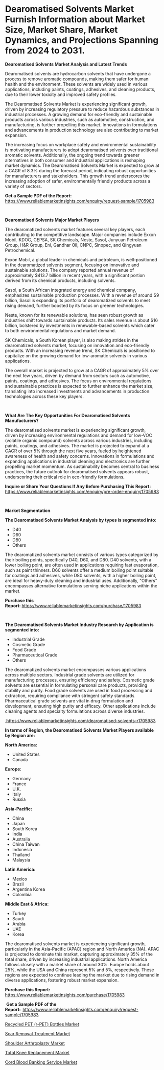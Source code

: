 <p><h1>Dearomatised Solvents Market Furnish Information about Market Size, Market Share, Market Dynamics, and Projections Spanning from 2024 to 2031.</h1></p><p><strong>Dearomatised Solvents Market Analysis and Latest Trends</strong></p>
<p><p>Dearomatised solvents are hydrocarbon solvents that have undergone a process to remove aromatic compounds, making them safer for human health and the environment. These solvents are widely used in various applications, including paints, coatings, adhesives, and cleaning products, due to their lower toxicity and improved safety profiles.</p><p>The Dearomatised Solvents Market is experiencing significant growth, driven by increasing regulatory pressure to reduce hazardous substances in industrial processes. A growing demand for eco-friendly and sustainable products across various industries, such as automotive, construction, and manufacturing, is further propelling this market. Innovations in formulations and advancements in production technology are also contributing to market expansion. </p><p>The increasing focus on workplace safety and environmental sustainability is motivating manufacturers to adopt dearomatised solvents over traditional aromatic solvents. Additionally, the ongoing trend towards greener alternatives in both consumer and industrial applications is reshaping market dynamics. The Dearomatised Solvents Market is expected to grow at a CAGR of 8.3% during the forecast period, indicating robust opportunities for manufacturers and stakeholders. This growth trend underscores the increasing adoption of safer, environmentally friendly products across a variety of sectors.</p></p>
<p><strong>Get a Sample PDF of the Report:&nbsp;</strong> <a href="https://www.reliablemarketinsights.com/enquiry/request-sample/1705983?utm_campaign=1575&utm_medium=2&utm_source=Github&utm_content=ia&utm_term=21102024&utm_id=dearomatised-solvents">https://www.reliablemarketinsights.com/enquiry/request-sample/1705983</a></p>
<p>&nbsp;</p>
<p><strong>Dearomatised Solvents Major Market Players</strong></p>
<p><p>The dearomatized solvents market features several key players, each contributing to the competitive landscape. Major companies include Exxon Mobil, KDOC, CEPSA, SK Chemicals, Neste, Sasol, Junyuan Petroleum Group, H&R Group, Eni, Gandhar Oil, CNPC, Sinopec, and Qingyuan Petrochemical. </p><p>Exxon Mobil, a global leader in chemicals and petroleum, is well-positioned in the dearomatized solvents segment, focusing on innovative and sustainable solutions. The company reported annual revenue of approximately $413.7 billion in recent years, with a significant portion derived from its chemical products, including solvents.</p><p>Sasol, a South African integrated energy and chemical company, emphasizes sustainable production processes. With a revenue of around $9 billion, Sasol is expanding its portfolio of dearomatized solvents to meet rising demand, further boosted by its focus on greener technologies.</p><p>Neste, known for its renewable solutions, has seen robust growth as industries shift towards sustainable products. Its sales revenue is about $16 billion, bolstered by investments in renewable-based solvents which cater to both environmental regulations and market demand.</p><p>SK Chemicals, a South Korean player, is also making strides in the dearomatized solvents market, focusing on innovation and eco-friendly products. With an increasing revenue trend, SK Chemicals is positioned to capitalize on the growing demand for low-aromatic solvents in various applications.</p><p>The overall market is projected to grow at a CAGR of approximately 5% over the next few years, driven by demand from sectors such as automotive, paints, coatings, and adhesives. The focus on environmental regulations and sustainable practices is expected to further enhance the market size, translating into increased investments and advancements in production technologies across these key players.</p></p>
<p>&nbsp;</p>
<p><strong>What Are The Key Opportunities For Dearomatised Solvents Manufacturers?</strong></p>
<p><p>The dearomatised solvents market is experiencing significant growth, driven by increasing environmental regulations and demand for low-VOC (volatile organic compound) solvents across various industries, including paints, coatings, and adhesives. The market is projected to expand at a CAGR of over 5% through the next five years, fueled by heightened awareness of health and safety concerns. Innovations in formulations and expanding applications in industrial cleaning and electronics are further propelling market momentum. As sustainability becomes central to business practices, the future outlook for dearomatised solvents appears robust, underscoring their critical role in eco-friendly formulations.</p></p>
<p><strong>Inquire or Share Your Questions If Any Before Purchasing This Report:</strong> <a href="https://www.reliablemarketinsights.com/enquiry/pre-order-enquiry/1705983?utm_campaign=1575&utm_medium=2&utm_source=Github&utm_content=ia&utm_term=21102024&utm_id=dearomatised-solvents">https://www.reliablemarketinsights.com/enquiry/pre-order-enquiry/1705983</a></p>
<p>&nbsp;</p>
<p><strong>Market Segmentation</strong></p>
<p><strong>The Dearomatised Solvents Market Analysis by types is segmented into:</strong></p>
<p><ul><li>D40</li><li>D60</li><li>D80</li><li>Others</li></ul></p>
<p><p>The dearomatized solvents market consists of various types categorized by their boiling points, specifically D40, D60, and D80. D40 solvents, with a lower boiling point, are often used in applications requiring fast evaporation, such as paint thinners. D60 solvents offer a medium boiling point suitable for coatings and adhesives, while D80 solvents, with a higher boiling point, are ideal for heavy-duty cleaning and industrial uses. Additionally, "Others" encompasses alternative formulations serving niche applications within the market.</p></p>
<p><strong>Purchase this Report:&nbsp;</strong><a href="https://www.reliablemarketinsights.com/purchase/1705983?utm_campaign=1575&utm_medium=2&utm_source=Github&utm_content=ia&utm_term=21102024&utm_id=dearomatised-solvents">https://www.reliablemarketinsights.com/purchase/1705983</a></p>
<p>&nbsp;</p>
<p><strong>The Dearomatised Solvents Market Industry Research by Application is segmented into:</strong></p>
<p><ul><li>Industrial Grade</li><li>Cosmetic Grade</li><li>Food Grade</li><li>Pharmaceutical Grade</li><li>Others</li></ul></p>
<p><p>The dearomatized solvents market encompasses various applications across multiple sectors. Industrial grade solvents are utilized for manufacturing processes, ensuring efficiency and safety. Cosmetic grade solvents are essential in formulating personal care products, providing stability and purity. Food grade solvents are used in food processing and extraction, requiring compliance with stringent safety standards. Pharmaceutical grade solvents are vital in drug formulation and development, ensuring high purity and efficacy. Other applications include cleaning agents and specialty formulations across diverse industries.</p></p>
<p><a href="https://www.reliablemarketinsights.com/dearomatised-solvents-r1705983?utm_campaign=1575&utm_medium=2&utm_source=Github&utm_content=ia&utm_term=21102024&utm_id=dearomatised-solvents">&nbsp;https://www.reliablemarketinsights.com/dearomatised-solvents-r1705983</a></p>
<p><strong>In terms of Region, the Dearomatised Solvents Market Players available by Region are:</strong></p>
<p>
    <p> <strong> North America: </strong>
        <ul>
            <li>United States</li>
            <li>Canada</li>
        </ul>
        </p> 
    <p> <strong> Europe: </strong>
        <ul>
            <li>Germany</li>
            <li>France</li>
            <li>U.K.</li>
            <li>Italy</li>
            <li>Russia</li>
        </ul>
        </p> 
    <p> <strong> Asia-Pacific: </strong>
        <ul>
            <li>China</li>
            <li>Japan</li>
            <li>South Korea</li>
            <li>India</li>
            <li>Australia</li>
            <li>China Taiwan</li>
            <li>Indonesia</li>
            <li>Thailand</li>
            <li>Malaysia</li>
        </ul>
        </p> 
    <p> <strong> Latin America: </strong>
        <ul>
            <li>Mexico</li>
            <li>Brazil</li>
            <li>Argentina Korea</li>
            <li>Colombia</li>
        </ul>
        </p> 
    <p> <strong> Middle East & Africa: </strong>
        <ul>
            <li>Turkey</li>
            <li>Saudi</li>
            <li>Arabia</li>
            <li>UAE</li>
            <li>Korea</li>
        </ul>
    </p>
    </p>
<p><p>The dearomatised solvents market is experiencing significant growth, particularly in the Asia-Pacific (APAC) region and North America (NA). APAC is projected to dominate this market, capturing approximately 35% of the total share, driven by increasing industrial applications. North America follows closely with a market share of around 30%. Europe holds about 25%, while the USA and China represent 5% and 5%, respectively. These regions are expected to continue leading the market due to rising demand in diverse applications, fostering robust market expansion.</p></p>
<p><strong>Purchase this Report: </strong><a href="https://www.reliablemarketinsights.com/purchase/1705983?utm_campaign=1575&utm_medium=2&utm_source=Github&utm_content=ia&utm_term=21102024&utm_id=dearomatised-solvents">https://www.reliablemarketinsights.com/purchase/1705983</a></p>
<p>&nbsp;<strong>Get a Sample PDF of the Report:&nbsp;&nbsp;</strong><a href="https://www.reliablemarketinsights.com/enquiry/request-sample/1705983?utm_campaign=1575&utm_medium=2&utm_source=Github&utm_content=ia&utm_term=21102024&utm_id=dearomatised-solvents">https://www.reliablemarketinsights.com/enquiry/request-sample/1705983</a></p>
<p><strong></strong></p>
<p><p><a href="https://github.com/MarciaRunte/Market-Research-Report-List-1/blob/main/recycled-pet-r-pet-bottles-market.md?utm_campaign=1575&utm_medium=2&utm_source=Github&utm_content=ia&utm_term=21102024&utm_id=dearomatised-solvents">Recycled PET (r-PET) Bottles Market</a></p><p><a href="https://www.linkedin.com/pulse/scar-removal-treatment-market-investigation-industry-evolution-kbjpc?utm_campaign=1575&utm_medium=2&utm_source=Github&utm_content=ia&utm_term=21102024&utm_id=dearomatised-solvents">Scar Removal Treatment Market</a></p><p><a href="https://www.linkedin.com/pulse/global-shoulder-arthroplasty-nexus-sector-confluences-regional-6chff?utm_campaign=1575&utm_medium=2&utm_source=Github&utm_content=ia&utm_term=21102024&utm_id=dearomatised-solvents">Shoulder Arthroplasty Market</a></p><p><a href="https://www.linkedin.com/pulse/global-total-knee-replacement-market-opportunities-sanzf?utm_campaign=1575&utm_medium=2&utm_source=Github&utm_content=ia&utm_term=21102024&utm_id=dearomatised-solvents">Total Knee Replacement Market</a></p><p><a href="https://www.linkedin.com/pulse/future-trends-global-cord-blood-banking-service-market-edm8f?utm_campaign=1575&utm_medium=2&utm_source=Github&utm_content=ia&utm_term=21102024&utm_id=dearomatised-solvents">Cord Blood Banking Service Market</a></p></p>